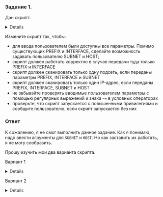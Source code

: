 ### Задание 1.


Дан скрипт:
<details>
  

```bash
#!/bin/bash
PREFIX="${1:-NOT_SET}"
INTERFACE="$2"

[[ "$PREFIX" = "NOT_SET" ]] && { echo "\$PREFIX must be passed as first positional argument"; exit 1; }
if [[ -z "$INTERFACE" ]]; then
    echo "\$INTERFACE must be passed as second positional argument"
    exit 1
fi

for SUBNET in {1..255}
do
	for HOST in {1..255}
	do
		echo "[*] IP : ${PREFIX}.${SUBNET}.${HOST}"
		arping -c 3 -i "$INTERFACE" "${PREFIX}.${SUBNET}.${HOST}" 2> /dev/null
	done
done
```
</details>

Измените скрипт так, чтобы:

- для ввода пользователем были доступны все параметры. Помимо существующих PREFIX и INTERFACE, сделайте возможность задавать пользователю SUBNET и HOST;
- скрипт должен работать корректно в случае передачи туда только PREFIX и INTERFACE
- скрипт должен сканировать только одну подсеть, если переданы параметры PREFIX, INTERFACE и SUBNET
- скрипт должен сканировать только один IP-адрес, если переданы PREFIX, INTERFACE, SUBNET и HOST
- не забывайте проверять вводимые пользователем параметры с помощью регулярных выражений и знака `~=` в условных операторах 
- проверьте, что скрипт запускается с повышенными привилегиями и сообщите пользователю, если скрипт запускается без них


### Ответ

К сожалению, я не смог выполнить данное задание. Как я понимаю, надо ввести агрументы для ```SUBNET``` и ```HOST```. Но как заставить их работать, я не могу сообразить.

Прошу изучить мои два варианта скрипта.

Вариант 1
<details>
 У меня выводит при отладке такую ошибку:    


![003](https://user-images.githubusercontent.com/121082757/215127478-d5477320-0f67-4215-be87-52860936b132.JPG)


	
Скрипт
	
```bash
#!/bin/bash
PREFIX="${1:-NOT_SET}"
INTERFACE="$2"
SUBNET="$3"
HOST="$4"

trap 'echo "Ping exit (Ctrl-C)"; exit 1' 2

[[ "$PREFIX" = "NOT_SET" ]] && { echo "\$PREFIX must be passed as first positional argument"; exit 1; }
if [[ -z "$INTERFACE" ]]; then
    echo "\$INTERFACE must be passed as second positional argument"
    exit 1
fi

if [[ -z "$SUBNET" ]]; then
   for SUBNET in {1..255}
   do
                echo "[*] IP : ${PREFIX}.${SUBNET}.${HOST}"
                arping -c 3 -i "$INTERFACE" "${PREFIX}.${SUBNET}.${HOST}" 2> /dev/null
   done
   if

if [[ -z "$HOST" ]]; then
   for HOST in {1..255}
   do
                echo "[*] IP : ${PREFIX}.${SUBNET}.${HOST}"
                arping -c 3 -i "$INTERFACE" "${PREFIX}.${SUBNET}.${HOST}" 2> /dev/null
   done
   if

```
</details>


Вариант 2   
<details>

Ошибка    
![image](https://user-images.githubusercontent.com/121082757/215121576-8b187eef-065f-475e-8de6-af26dfd29848.png)    

Скрипт
	
```bash
!/bin/bash
PREFIX="${1:-NOT_SET}"
INTERFACE="$2"
SUBNET="{$3}"
HOST="{$4}"

trap 'echo "Ping exit (Ctrl-C)"; exit 1' 2

[[ "$PREFIX" = "NOT_SET" ]] && { echo "\$PREFIX must be passed as first positional argument"; exit 1; }

if [[ -z "$INTERFACE" ]]; then
    echo "\$INTERFACE must be passed as second positional argument"
    exit 1
fi

        if [[ -n "$SUBNET" ]]; then
        sSUBNET="$SUBNET" ||  sSUBNET=`seq 0 255`
        fi

        if [[ -n "$HOST" ]]; then
        sHOST="$HOST" ||  sHOST=`seq 0 255`
        fi

        for SUBNET in {$sSUBNET}
        do
                for HOST in {$sHOST}
                do
                echo "[*] IP : ${PREFIX}.${SUBNET}.${HOST}"
                arping -c 3 -i "$INTERFACE" "${PREFIX}.${SUBNET}.${HOST}" 2> /dev/null
        done
done
```
</details>





